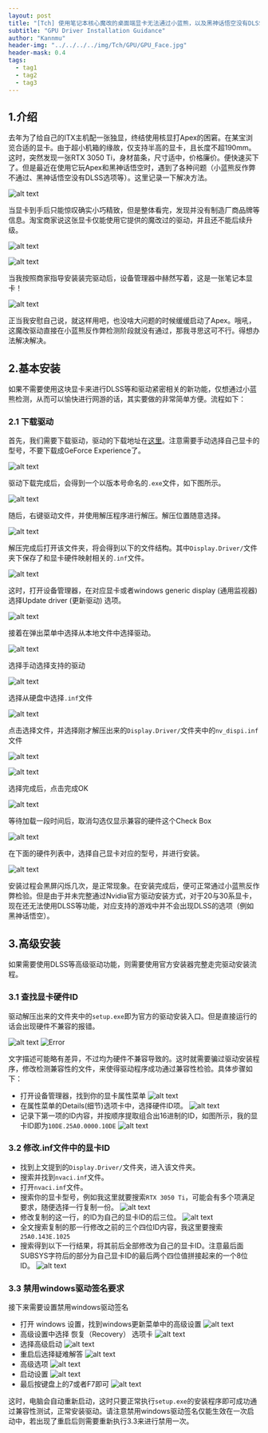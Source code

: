 ```yaml
---
layout: post
title: "[Tch] 使用笔记本核心魔改的桌面端显卡无法通过小蓝熊，以及黑神话悟空没有DLSS的解决方法"
subtitle: "GPU Driver Installation Guidance"
author: "Kannmu"
header-img: "../../../../img/Tch/GPU/GPU_Face.jpg"
header-mask: 0.4
tags:
  - tag1
  - tag2
  - tag3
---
```


<!-- Latex Support -->
<head>
    <script src="https://cdn.mathjax.org/mathjax/latest/MathJax.js?config=TeX-AMS-MML_HTMLorMML" type="text/javascript"></script>
    <script type="text/x-mathjax-config">
        MathJax.Hub.Config({
            tex2jax: {
            skipTags: ['script', 'noscript', 'style', 'textarea', 'pre'],
            inlineMath: [['$','$']]
            }
        });
    </script>
</head>

## 1.介绍

去年为了给自己的ITX主机配一张独显，终结使用核显打Apex的困窘。在某宝浏览合适的显卡。由于超小机箱的缘故，仅支持半高的显卡，且长度不超190mm。这时，突然发现一张RTX 3050 Ti，身材苗条，尺寸适中，价格廉价。便快速买下了。但是最近在使用它玩Apex和黑神话悟空时，遇到了各种问题（小蓝熊反作弊不通过、黑神话悟空没有DLSS选项等）。这里记录一下解决方法。

![alt text](../../../../img/Tch/GPU/GPU_ALL.jpg)

当显卡到手后只能惊叹确实小巧精致，但是整体看完，发现并没有制造厂商品牌等信息。淘宝商家说这张显卡仅能使用它提供的魔改过的驱动，并且还不能后续升级。

![alt text](../../../../img/Tch/GPU/GPU_IO.jpg)

![alt text](../../../../img/Tch/GPU/GPU_Back.jpg)

当我按照商家指导安装装完驱动后，设备管理器中赫然写着，这是一张笔记本显卡！

![alt text](../../../../img/Tch/GPU/GPU_0.png)

正当我安慰自己说，就这样用吧，也没啥大问题的时候缓缓启动了Apex。哦吼，这魔改驱动直接在小蓝熊反作弊检测阶段就没有通过，那我寻思这可不行。得想办法解决解决。

## 2.基本安装

如果不需要使用这块显卡来进行DLSS等和驱动紧密相关的新功能，仅想通过小蓝熊检测，从而可以愉快进行网游的话，其实要做的非常简单方便。流程如下：

### 2.1 下载驱动

首先，我们需要下载驱动，驱动的下载地址在[这里](https://www.nvidia.cn/geforce/drivers/)。注意需要手动选择自己显卡的型号，不要下载成GeForce Experience了。

![alt text](../../../../img/Tch/GPU/GPU_1.png)

驱动下载完成后，会得到一个以版本号命名的```.exe```文件，如下图所示。

![alt text](../../../../img/Tch/GPU/GPU_Driver.png)

随后，右键驱动文件，并使用解压程序进行解压。解压位置随意选择。

![alt text](../../../../img/Tch/GPU/GPU_Unzip.png)

解压完成后打开该文件夹，将会得到以下的文件结构。其中```Display.Driver/```文件夹下保存了和显卡硬件映射相关的```.inf```文件。

![alt text](../../../../img/Tch/GPU/GPU_Unzip_Finish.png)

这时，打开设备管理器，在对应显卡或者windows generic display (通用监视器) 选择Update driver (更新驱动) 选项。

![alt text](../../../../img/Tch/GPU/image.png)

接着在弹出菜单中选择从本地文件中选择驱动。

![alt text](../../../../img/Tch/GPU/image-1.png)

选择手动选择支持的驱动

![alt text](../../../../img/Tch/GPU/image-2.png)

选择从硬盘中选择```.inf```文件

![alt text](../../../../img/Tch/GPU/image-3.png)

点击选择文件，并选择刚才解压出来的```Display.Driver/```文件夹中的```nv_dispi.inf```文件

![alt text](../../../../img/Tch/GPU/image-4.png)

![alt text](../../../../img/Tch/GPU/image-5.png)

选择完成后，点击完成OK

![alt text](../../../../img/Tch/GPU/image-6.png)

等待加载一段时间后，取消勾选仅显示兼容的硬件这个Check Box

![alt text](../../../../img/Tch/GPU/image-7.png)

在下面的硬件列表中，选择自己显卡对应的型号，并进行安装。

![alt text](../../../../img/Tch/GPU/image-8.png)

安装过程会黑屏闪烁几次，是正常现象。在安装完成后，便可正常通过小蓝熊反作弊检验。但是由于并未完整通过Nvidia官方驱动安装方式，对于20与30系显卡，现在还无法使用DLSS等功能，对应支持的游戏中并不会出现DLSS的选项（例如黑神话悟空）。

## 3.高级安装

如果需要使用DLSS等高级驱动功能，则需要使用官方安装器完整走完驱动安装流程。

### 3.1 查找显卡硬件ID

驱动解压出来的文件夹中的```setup.exe```即为官方的驱动安装入口。但是直接运行的话会出现硬件不兼容的报错。

![alt text](../../../../img/Tch/GPU/image-9.png)
![Error](https://i-blog.csdnimg.cn/blog_migrate/af3c187dff67e2cf959b5b405e206a18.png)

文字描述可能略有差异，不过均为硬件不兼容导致的。这时就需要骗过驱动安装程序，修改检测兼容性的文件，来使得驱动程序成功通过兼容性检验。具体步骤如下：

- 打开设备管理器，找到你的显卡属性菜单
![alt text](../../../../img/Tch/GPU/image-11.png)
- 在属性菜单的Details(细节)选项卡中，选择硬件ID项。
![alt text](../../../../img/Tch/GPU/image-12.png)
- 记录下第一项的ID内容，并按顺序提取组合出16进制的ID，如图所示，我的显卡ID即为```10DE.25A0.0000.10DE```
![alt text](../../../../img/Tch/GPU/image-13.png)

### 3.2 修改.inf文件中的显卡ID

- 找到上文提到的```Display.Driver/```文件夹，进入该文件夹。
- 搜索并找到```nvaci.inf```文件。
- 打开```nvaci.inf```文件。
- 搜索你的显卡型号，例如我这里就要搜索```RTX 3050 Ti```，可能会有多个项满足要求，随便选择一行复制一份。
![alt text](../../../../img/Tch/GPU/image-10.png)
- 修改复制的这一行，的ID为自己的显卡ID的后三位。
![alt text](../../../../img/Tch/GPU/image-14.png)
- 全文搜索复制的那一行修改之前的三个四位ID内容，我这里要搜索```25A0.143E.1025```
- 搜索得到以下一行结果，将其前后全部修改为自己的显卡ID。注意最后面SUBSYS字符后的部分为自己显卡ID的最后两个四位值拼接起来的一个8位ID。
![alt text](../../../../img/Tch/GPU/image-15.png)

### 3.3 禁用windows驱动签名要求

接下来需要设置禁用windows驱动签名

- 打开 windows 设置，找到windows更新菜单中的高级设置
![alt text](../../../../img/Tch/GPU/image-16.png)
- 高级设置中选择 恢复（Recovery） 选项卡
![alt text](../../../../img/Tch/GPU/image-17.png)
- 选择高级启动
![alt text](../../../../img/Tch/GPU/image-18.png)
- 重启后选择疑难解答
![alt text](https://i-blog.csdnimg.cn/blog_migrate/ccb4df92cd7df0aafeb0bf23e290a2a8.png)
- 高级选项
![alt text](https://i-blog.csdnimg.cn/blog_migrate/6571da4a2ce2110490367438c2eb39fb.png)
- 启动设置
![alt text](https://i-blog.csdnimg.cn/blog_migrate/ab928a617f62509f3ea1f7c636347fd5.png)
- 最后按键盘上的7或者F7即可
![alt text](https://i-blog.csdnimg.cn/blog_migrate/65c2e26319fe6140406a6ed654db52e2.png)

这时，电脑会自动重新启动，这时只要正常执行```setup.exe```的安装程序即可成功通过兼容性测试，正常安装驱动。请注意禁用windows驱动签名仅能生效在一次启动中，若出现了重启后则需要重新执行3.3来进行禁用一次。


